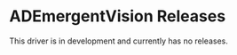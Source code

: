 # ADEmergentVision Releases

This driver is in development and currently has no releases.

<!--RELEASE START-->